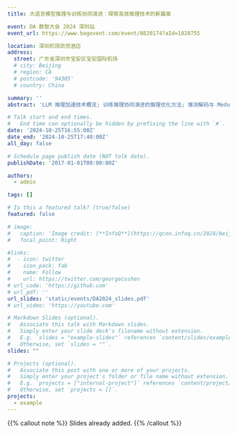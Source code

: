 ```yaml
---
title: 大语言模型推理与训练协同演进：探索高效推理技术的新篇章

event: DA 数智大会 2024 深圳站
event_url: https://www.bagevent.com/event/8820174?aId=1828755

location: 深圳机场凯悦酒店
address:
  street: 广东省深圳市宝安区宝安国际机场
  # city: Beijing
  # region: CA
  # postcode: '94305'
  # country: China

summary: ''
abstract: 'LLM 推理加速技术概览; 训练推理协同演进的推理优化方法; 推测解码与 Medusa 技术'

# Talk start and end times.
#   End time can optionally be hidden by prefixing the line with `#`.
date: '2024-10-25T16:55:00Z'
date_end: '2024-10-25T17:40:00Z'
all_day: false

# Schedule page publish date (NOT talk date).
publishDate: '2017-01-01T00:00:00Z'

authors:
  - admin

tags: []

# Is this a featured talk? (true/false)
featured: false

# image:
#   caption: 'Image credit: [**InfoQ**](https://qcon.infoq.cn/2024/beijing/presentation/5935)'
#   focal_point: Right

#links:
#  - icon: twitter
#    icon_pack: fab
#    name: Follow
#    url: https://twitter.com/georgecushen
# url_code: 'https://github.com'
# url_pdf: ''
url_slides: 'static/events/DA2024_slides.pdf'
# url_video: 'https://youtube.com'

# Markdown Slides (optional).
#   Associate this talk with Markdown slides.
#   Simply enter your slide deck's filename without extension.
#   E.g. `slides = "example-slides"` references `content/slides/example-slides.md`.
#   Otherwise, set `slides = ""`.
slides: ""

# Projects (optional).
#   Associate this post with one or more of your projects.
#   Simply enter your project's folder or file name without extension.
#   E.g. `projects = ["internal-project"]` references `content/project/deep-learning/index.md`.
#   Otherwise, set `projects = []`.
projects:
  - example
---
```


{{% callout note %}}
Slides already added.
{{% /callout %}}
